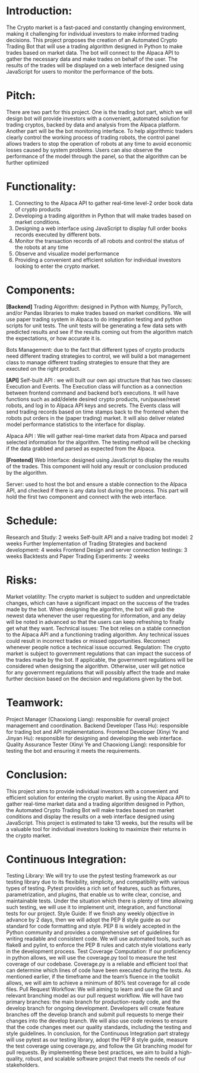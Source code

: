 # Introduction:
The Crypto market is a fast-paced and constantly changing environment, making it challenging for individual investors to make informed trading decisions. This project proposes the creation of an Automated Crypto Trading Bot that will use a trading algorithm designed in Python to make trades based on market data. The bot will connect to the Alpaca API to gather the necessary data and make trades on behalf of the user. The results of the trades will be displayed on a web interface designed using JavaScript for users to monitor the performance of the bots.

# Pitch:
There are two part for this project.  One is the trading bot part, which we will design bot will provide investors with a convenient, automated solution for trading cryptos, backed by data and analysis from the Alpaca platform. Another part will be the bot monitoring interface. To help algorithmic traders clearly control the working process of trading robots, the control panel allows traders to stop the operation of robots at any time to avoid economic losses caused by system problems. Users can also observe the performance of the model through the panel, so that the algorithm can be further optimized

# Functionality:
1. Connecting to the Alpaca API to gather real-time level-2 order book data of crypto products
2. Developing a trading algorithm in Python that will make trades based on market conditions.
3. Designing a web interface using JavaScript to display full order books records executed by different bots.
4. Monitor the transaction records of all robots and control the status of the robots at any time
5. Observe and visualize model performance
6. Providing a convenient and efficient solution for individual investors looking to enter the crypto market.

# Components:
**[Backend]**
Trading Algorithm: designed in Python with Numpy, PyTorch, and/or Pandas libraries to make trades based on market conditions. We will use paper trading system in Alpaca to do integration testing and python scripts for unit tests. The unit tests will be generating a few data sets with predicted results and see if the results coming out from the algorithm match the expectations, or how accurate it is.

Bots Management: due to the fact that different types of crypto products need different trading strategies to control, we will build a bot management class to manage different trading strategies to ensure that they are executed on the right product.



**[API]**
Self-built API : we will built our own api structure that has two classes: Execution and Events. The Execution class will function as a connection between frontend command and backend bot’s executions. It will have functions such as add/delete desired crypto products, run/pause/reset robots, and log in to Alpaca API keys and secrets.
The Events class will send trading records based on time stamps back to the frontend when the robots put orders in the (paper trading) market. It will also deliver related model performance statistics to the interface for display.

Alpaca API : We will gather real-time market data from Alpaca and parsed selected information for the algorithm. The testing method will be checking if the data grabbed and parsed as expected from the Alpaca.

**[Frontend]**
Web Interface: designed using JavaScript to display the results of the trades. This component will hold any result or conclusion produced by the algorithm.

Server: used to host the bot and ensure a stable connection to the Alpaca API, and checked if there is any data lost during the process. This part will hold the first two component and connect with the web interface.

# Schedule:
Research and Study: 2 weeks
Self-built API and a naive trading bot model: 2 weeks
Further Implementation of Trading Strategies and backend development: 4 weeks
Frontend Design and server connection testings: 3 weeks
Backtests and Paper Trading Experiments: 2 weeks

# Risks:
Market volatility: 
The crypto market is subject to sudden and unpredictable changes, which can have a significant impact on the success of the trades made by the bot. When designing the algorithm, the bot will grab the newest data whenever the user requesting for information, and any delay will be noted in advanced so that the users can keep refreshing to finally get what they want.
Technical issues: 
The bot relies on a stable connection to the Alpaca API and a functioning trading algorithm. Any technical issues could result in incorrect trades or missed opportunities. Reconnect whenever people notice a technical issue occurred.
Regulation: 
The crypto market is subject to government regulations that can impact the success of the trades made by the bot. If applicable, the government regulations will be considered when designing the algorithm. Otherwise, user will get notice for any government regulations that will possibly affect the trade and make further decision based on the decision and regulations given by the bot.

# Teamwork:
Project Manager (Chaoxiong Liang): responsible for overall project management and coordination.
Backend Developer (Tass Hu): responsible for trading bot and API implementations.
Frontend Developer (Xinyi Ye and Jinyan Hu): responsible for designing and developing the web interface.
Quality Assurance Tester (Xinyi Ye and Chaoxiong Liang): responsible for testing the bot and ensuring it meets the requirements.

# Conclusion: 
This project aims to provide individual investors with a convenient and efficient solution for entering the crypto market. By using the Alpaca API to gather real-time market data and a trading algorithm designed in Python, the Automated Crypto Trading Bot will make trades based on market conditions and display the results on a web interface designed using JavaScript. This project is estimated to take 13 weeks, but the results will be a valuable tool for individual investors looking to maximize their returns in the crypto market.

# Continuous Integration:
Testing Library: 
We will try to use the pytest testing framework as our testing library due to its flexibility, simplicity, and compatibility with various types of testing. Pytest provides a rich set of features, such as fixtures, parametrization, and plugins, that enable us to write clear, concise, and maintainable tests. Under the situation which there is plenty of time allowing such testing, we will use it to implement unit, integration, and functional tests for our project.
Style Guide:
If  we finish any weekly objective in advance by 2 days, then we will adopt the PEP 8 style guide as our standard for code formatting and style. PEP 8 is widely accepted in the Python community and provides a comprehensive set of guidelines for writing readable and consistent code. We will use automated tools, such as flake8 and pylint, to enforce the PEP 8 rules and catch style violations early in the development process. 
Test Coverage Computation: 
If our proficiency in python allows, we will use the coverage.py tool to measure the test coverage of our codebase. Coverage.py is a reliable and efficient tool that can determine which lines of code have been executed during the tests. As mentioned earlier, if the timeframe and the team’s fluence in the toolkit allows, we will aim to achieve a minimum of 80% test coverage for all code files. 
Pull Request Workflow:
 We will aiming to learn and use the Git and relevant branching model as our pull request workflow. We will have two primary branches: the main branch for production-ready code, and the develop branch for ongoing development. Developers will create feature branches off the develop branch and submit pull requests to merge their changes into the develop branch. We will also use code reviews to ensure that the code changes meet our quality standards, including the testing and style guidelines. 
In conclusion, for the Continuous Integration part strategy will use pytest as our testing library, adopt the PEP 8 style guide, measure the test coverage using coverage.py, and follow the Git branching model for pull requests. By implementing these best practices, we aim to build a high-quality, robust, and scalable software project that meets the needs of our stakeholders.
